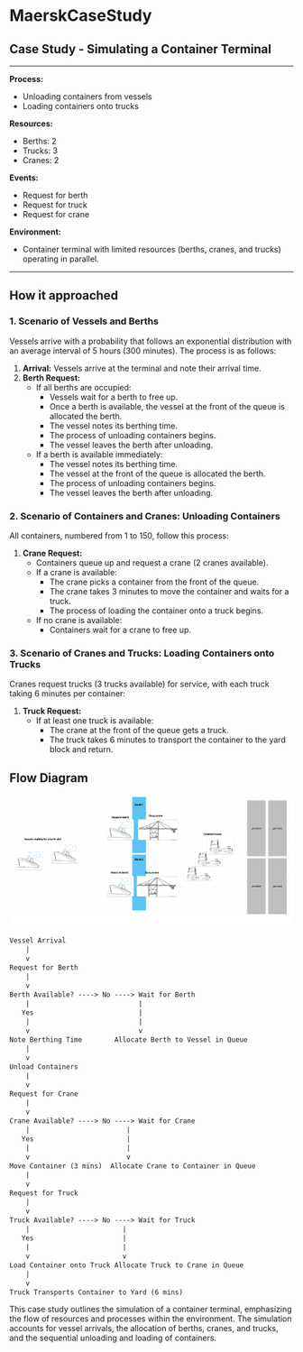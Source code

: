 # MaerskCaseStudy

## Case Study - Simulating a Container Terminal

---

**Process:**

- Unloading containers from vessels
- Loading containers onto trucks

**Resources:**

- Berths: 2
- Trucks: 3
- Cranes: 2

**Events:**

- Request for berth
- Request for truck
- Request for crane

**Environment:**

- Container terminal with limited resources (berths, cranes, and trucks) operating in parallel.

---

## How it approached

### 1. Scenario of Vessels and Berths

Vessels arrive with a probability that follows an exponential distribution with an average interval of 5 hours (300 minutes). The process is as follows:

1. **Arrival:** Vessels arrive at the terminal and note their arrival time.
2. **Berth Request:**
   - If all berths are occupied:
     - Vessels wait for a berth to free up.
     - Once a berth is available, the vessel at the front of the queue is allocated the berth.
     - The vessel notes its berthing time.
     - The process of unloading containers begins.
     - The vessel leaves the berth after unloading.
   - If a berth is available immediately:
     - The vessel notes its berthing time.
     - The vessel at the front of the queue is allocated the berth.
     - The process of unloading containers begins.
     - The vessel leaves the berth after unloading.

### 2. Scenario of Containers and Cranes: Unloading Containers

All containers, numbered from 1 to 150, follow this process:

1. **Crane Request:**
   - Containers queue up and request a crane (2 cranes available).
   - If a crane is available:
     - The crane picks a container from the front of the queue.
     - The crane takes 3 minutes to move the container and waits for a truck.
     - The process of loading the container onto a truck begins.
   - If no crane is available:
     - Containers wait for a crane to free up.

### 3. Scenario of Cranes and Trucks: Loading Containers onto Trucks

Cranes request trucks (3 trucks available) for service, with each truck taking 6 minutes per container:

1. **Truck Request:**
   - If at least one truck is available:
     - The crane at the front of the queue gets a truck.
     - The truck takes 6 minutes to transport the container to the yard block and return.

## Flow Diagram

![alt text](assets/image.png)

```plaintext
Vessel Arrival
    |
    v
Request for Berth
    |
    v
Berth Available? ----> No ----> Wait for Berth
    |                           |
   Yes                          |
    |                           |
    v                           v
Note Berthing Time        Allocate Berth to Vessel in Queue
    |
    v
Unload Containers
    |
    v
Request for Crane
    |
    v
Crane Available? ----> No ----> Wait for Crane
    |                        |
   Yes                       |
    |                        |
    v                        v
Move Container (3 mins)  Allocate Crane to Container in Queue
    |
    v
Request for Truck
    |
    v
Truck Available? ----> No ----> Wait for Truck
    |                       |
   Yes                      |
    |                       |
    v                       v
Load Container onto Truck Allocate Truck to Crane in Queue
    |
    v
Truck Transports Container to Yard (6 mins)
```

This case study outlines the simulation of a container terminal, emphasizing the flow of resources and processes within the environment. The simulation accounts for vessel arrivals, the allocation of berths, cranes, and trucks, and the sequential unloading and loading of containers.
